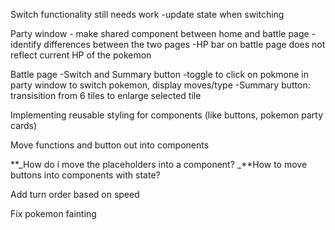 Switch functionality still needs work
-update state when switching

Party window - make shared component between home and battle page
-identify differences between the two pages
-HP bar on battle page does not reflect current HP of the pokemon

Battle page
-Switch and Summary button
-toggle to click on pokmone in party window to switch pokemon, display moves/type
-Summary button: transisition from 6 tiles to enlarge selected tile

Implementing reusable styling for components (like buttons, pokemon party cards)

Move functions and button out into components

**_How do i move the placeholders into a component?
_**How to move buttons into components with state?

<!-- pass onMOuseOver as prop to component -->

<!-- Fix Damage Rollover -->

Add turn order based on speed

Fix pokemon fainting
